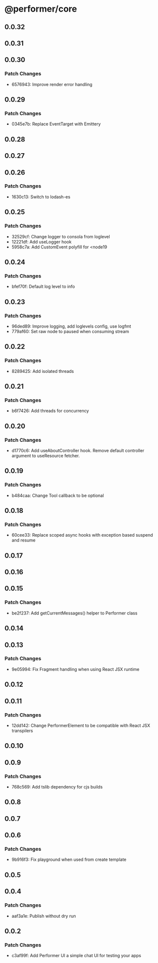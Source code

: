 # @performer/core

## 0.0.32

## 0.0.31

## 0.0.30

### Patch Changes

- 6576943: Improve render error handling

## 0.0.29

### Patch Changes

- 0345e7b: Replace EventTarget with Emittery

## 0.0.28

## 0.0.27

## 0.0.26

### Patch Changes

- 1630c13: Switch to lodash-es

## 0.0.25

### Patch Changes

- 32529cf: Change logger to consola from loglevel
- 12221df: Add useLogger hook
- 5958c7a: Add CustomEvent polyfill for <node19

## 0.0.24

### Patch Changes

- bfef70f: Default log level to info

## 0.0.23

### Patch Changes

- 96ded89: Improve logging, add loglevels config, use logfmt
- 779af60: Set raw node to paused when consuming stream

## 0.0.22

### Patch Changes

- 8289425: Add isolated threads

## 0.0.21

### Patch Changes

- b6f7426: Add threads for concurrency

## 0.0.20

### Patch Changes

- d1770c6: Add useAboutController hook. Remove default controller argument to useResource fetcher.

## 0.0.19

### Patch Changes

- b484caa: Change Tool callback to be optional

## 0.0.18

### Patch Changes

- 60cee33: Replace scoped async hooks with exception based suspend and resume

## 0.0.17

## 0.0.16

## 0.0.15

### Patch Changes

- be2f237: Add getCurrentMessages() helper to Performer class

## 0.0.14

## 0.0.13

### Patch Changes

- 9e05994: Fix Fragment handling when using React JSX runtime

## 0.0.12

## 0.0.11

### Patch Changes

- 12dd142: Change PerformerElement to be compatible with React JSX transpilers

## 0.0.10

## 0.0.9

### Patch Changes

- 768c569: Add tslib dependency for cjs builds

## 0.0.8

## 0.0.7

## 0.0.6

### Patch Changes

- 9b916f3: Fix playground when used from create template

## 0.0.5

## 0.0.4

### Patch Changes

- aaf3a1e: Publish without dry run

## 0.0.2

### Patch Changes

- c3af99f: Add Performer UI a simple chat UI for testing your apps
